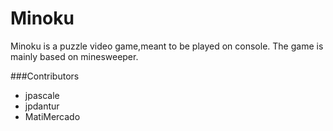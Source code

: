 Minoku
======
Minoku is a puzzle video game,meant to be played on console.
The game is mainly based on minesweeper.

###Contributors
* jpascale
* jpdantur
* MatiMercado
